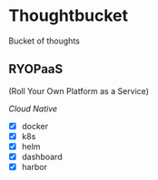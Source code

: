 # Thoughtbucket
Bucket of thoughts

## RYOPaaS
(Roll Your Own Platform as a Service)

_Cloud Native_
- [X] docker
- [X] k8s
- [X] helm
- [X] dashboard
- [X] harbor